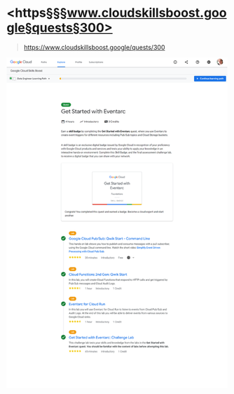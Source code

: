 # <https§§§www.cloudskillsboost.google§quests§300>
> <https://www.cloudskillsboost.google/quests/300>


![](1687073242201.png)